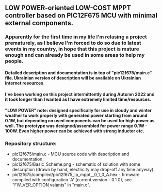 ## LOW POWER-oriented LOW-COST MPPT controller based on PIC12F675 MCU with minimal external components.

### Apparently for the first time in my life I'm relasing a project prematurely, as I believe I'm forced to do so due to latest events in my country, in hope that this project is mature enough and can already be used in some areas to help my people.

#### Detailed description and documentation is in top of "pic12f675/main.c" file. Ukrainian version of description will be available on Ukrainian internet resources.

#### I've been working on this project intermittently during Autumn 2022 and it took longer than I wanted as I have extremely limited time/resources.

#### "LOW POWER" note: designed specifically for use in cloudy and winter weather to work properly with generated power starting from around 0.1W, but depending on used components can be used for high power as well. The prototype was designed/assembled for power range 0.1W - 100W. Even higher power can be achieved with strong inductor etc.


### Repository structure:
- pic12f675/main.c - MCU source code with description and documentation;
- pic12f675/Basic_Scheme.png - schematic of solution with some description (drawn by hand, electricity may drop-off any time anyway).
- pic12f675/compiled/pic12f675_lp_mppt__0_1_0_A.hex - firmware compiled with configuration 'A' (current version - 0.1.0), see "FW_VER_OPTION vaiants" in "main.c".

